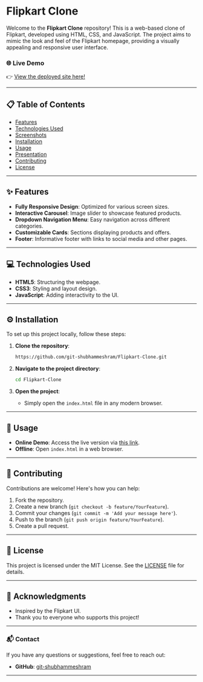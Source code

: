 # Flipkart Clone

Welcome to the **Flipkart Clone** repository! This is a web-based clone of Flipkart, developed using HTML, CSS, and JavaScript. The project aims to mimic the look and feel of the Flipkart homepage, providing a visually appealing and responsive user interface.

### 🌐 Live Demo
👉 [View the deployed site here!](https://git-shubhammeshram.github.io/Flipkart-Clone/Best-of-Electronics.html)

---

## 📋 Table of Contents

- [Features](#features)
- [Technologies Used](#technologies-used)
- [Screenshots](#screenshots)
- [Installation](#installation)
- [Usage](#usage)
- [Presentation](#presentation)
- [Contributing](#contributing)
- [License](#license)

---

## ✨ Features

- **Fully Responsive Design**: Optimized for various screen sizes.
- **Interactive Carousel**: Image slider to showcase featured products.
- **Dropdown Navigation Menu**: Easy navigation across different categories.
- **Customizable Cards**: Sections displaying products and offers.
- **Footer**: Informative footer with links to social media and other pages.

---

## 💻 Technologies Used

- **HTML5**: Structuring the webpage.
- **CSS3**: Styling and layout design.
- **JavaScript**: Adding interactivity to the UI.

---



## ⚙️ Installation

To set up this project locally, follow these steps:

1. **Clone the repository**:

   ```bash
   https://github.com/git-shubhammeshram/Flipkart-Clone.git
   ```

2. **Navigate to the project directory**:

   ```bash
   cd Flipkart-Clone
   ```

3. **Open the project**:

   - Simply open the `index.html` file in any modern browser.

---

## 🚀 Usage

- **Online Demo**: Access the live version via [this link](https://karthikyandrapu.github.io/Flipkart-Clone/).
- **Offline**: Open `index.html` in a web browser.

---



## 🤝 Contributing

Contributions are welcome! Here's how you can help:

1. Fork the repository.
2. Create a new branch (`git checkout -b feature/YourFeature`).
3. Commit your changes (`git commit -m 'Add your message here'`).
4. Push to the branch (`git push origin feature/YourFeature`).
5. Create a pull request.

---

## 📄 License

This project is licensed under the MIT License. See the [LICENSE](LICENSE) file for details.

---

## 🙌 Acknowledgments

- Inspired by the Flipkart UI.
- Thank you to everyone who supports this project!

---

### 📬 Contact

If you have any questions or suggestions, feel free to reach out:

- **GitHub**: [git-shubhammeshram](https://github.com/git-shubhammeshram)

---
